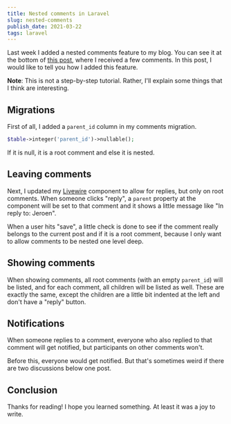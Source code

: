 ```yaml
---
title: Nested comments in Laravel
slug: nested-comments
publish_date: 2021-03-22
tags: laravel
---
```


Last week I added a nested comments feature to my blog. You can see it at the bottom of [this post](https://www.jeroenvanrensen.nl/blog/uuids-in-laravel), where I received a few comments. In this post, I would like to tell you how I added this feature.

**Note**: This is not a step-by-step tutorial. Rather, I'll explain some things that I think are interesting.

## Migrations

First of all, I added a `parent_id` column in my comments migration.

```php
$table->integer('parent_id')->nullable();
```

If it is null, it is a root comment and else it is nested.

## Leaving comments

Next, I updated my [Livewire](https://www.jeroenvanrensen.nl/blog/laravel-livewire-intro) component to allow for replies, but only on root comments. When someone clicks "reply", a `parent` property at the component will be set to that comment and it shows a little message like "In reply to: Jeroen".

When a user hits "save", a little check is done to see if the comment really belongs to the current post and if it is a root comment, because I only want to allow comments to be nested one level deep.

## Showing comments

When showing comments, all root comments (with an empty `parent_id`) will be listed, and for each comment, all children will be listed as well. These are exactly the same, except the children are a little bit indented at the left and don't have a "reply" button.

## Notifications

When someone replies to a comment, everyone who also replied to that comment will get notified, but participants on other comments won't.

Before this, everyone would get notified. But that's sometimes weird if there are two discussions below one post.

## Conclusion

Thanks for reading! I hope you learned something. At least it was a joy to write.
